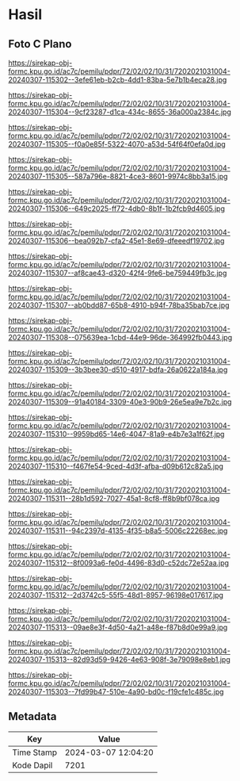 # Hasil

## Foto C Plano

https://sirekap-obj-formc.kpu.go.id/ac7c/pemilu/pdpr/72/02/02/10/31/7202021031004-20240307-115302--3efe61eb-b2cb-4dd1-83ba-5e7b1b4eca28.jpg

https://sirekap-obj-formc.kpu.go.id/ac7c/pemilu/pdpr/72/02/02/10/31/7202021031004-20240307-115304--9cf23287-d1ca-434c-8655-36a000a2384c.jpg

https://sirekap-obj-formc.kpu.go.id/ac7c/pemilu/pdpr/72/02/02/10/31/7202021031004-20240307-115305--f0a0e85f-5322-4070-a53d-54f64f0efa0d.jpg

https://sirekap-obj-formc.kpu.go.id/ac7c/pemilu/pdpr/72/02/02/10/31/7202021031004-20240307-115305--587a796e-8821-4ce3-8601-9974c8bb3a15.jpg

https://sirekap-obj-formc.kpu.go.id/ac7c/pemilu/pdpr/72/02/02/10/31/7202021031004-20240307-115306--649c2025-ff72-4db0-8b1f-1b2fcb9d4605.jpg

https://sirekap-obj-formc.kpu.go.id/ac7c/pemilu/pdpr/72/02/02/10/31/7202021031004-20240307-115306--bea092b7-cfa2-45e1-8e69-dfeeedf19702.jpg

https://sirekap-obj-formc.kpu.go.id/ac7c/pemilu/pdpr/72/02/02/10/31/7202021031004-20240307-115307--af8cae43-d320-42f4-9fe6-be759449fb3c.jpg

https://sirekap-obj-formc.kpu.go.id/ac7c/pemilu/pdpr/72/02/02/10/31/7202021031004-20240307-115307--ab0bdd87-65b8-4910-b94f-78ba35bab7ce.jpg

https://sirekap-obj-formc.kpu.go.id/ac7c/pemilu/pdpr/72/02/02/10/31/7202021031004-20240307-115308--075639ea-1cbd-44e9-96de-364992fb0443.jpg

https://sirekap-obj-formc.kpu.go.id/ac7c/pemilu/pdpr/72/02/02/10/31/7202021031004-20240307-115309--3b3bee30-d510-4917-bdfa-26a0622a184a.jpg

https://sirekap-obj-formc.kpu.go.id/ac7c/pemilu/pdpr/72/02/02/10/31/7202021031004-20240307-115309--91a40184-3309-40e3-90b9-26e5ea9e7b2c.jpg

https://sirekap-obj-formc.kpu.go.id/ac7c/pemilu/pdpr/72/02/02/10/31/7202021031004-20240307-115310--9959bd65-14e6-4047-81a9-e4b7e3a1f62f.jpg

https://sirekap-obj-formc.kpu.go.id/ac7c/pemilu/pdpr/72/02/02/10/31/7202021031004-20240307-115310--f467fe54-9ced-4d3f-afba-d09b612c82a5.jpg

https://sirekap-obj-formc.kpu.go.id/ac7c/pemilu/pdpr/72/02/02/10/31/7202021031004-20240307-115311--28b1d592-7027-45a1-8cf8-ff8b9bf078ca.jpg

https://sirekap-obj-formc.kpu.go.id/ac7c/pemilu/pdpr/72/02/02/10/31/7202021031004-20240307-115311--94c2397d-4135-4f35-b8a5-5006c22268ec.jpg

https://sirekap-obj-formc.kpu.go.id/ac7c/pemilu/pdpr/72/02/02/10/31/7202021031004-20240307-115312--8f0093a6-fe0d-4496-83d0-c52dc72e52aa.jpg

https://sirekap-obj-formc.kpu.go.id/ac7c/pemilu/pdpr/72/02/02/10/31/7202021031004-20240307-115312--2d3742c5-55f5-48d1-8957-96198e017617.jpg

https://sirekap-obj-formc.kpu.go.id/ac7c/pemilu/pdpr/72/02/02/10/31/7202021031004-20240307-115313--09ae8e3f-4d50-4a21-a48e-f87b8d0e99a9.jpg

https://sirekap-obj-formc.kpu.go.id/ac7c/pemilu/pdpr/72/02/02/10/31/7202021031004-20240307-115313--82d93d59-9426-4e63-908f-3e79098e8eb1.jpg

https://sirekap-obj-formc.kpu.go.id/ac7c/pemilu/pdpr/72/02/02/10/31/7202021031004-20240307-115303--7fd99b47-510e-4a90-bd0c-f19cfe1c485c.jpg


## Metadata

| Key        | Value               |
| ---------- | ------------------- |
| Time Stamp | 2024-03-07 12:04:20 |
| Kode Dapil | 7201                |



